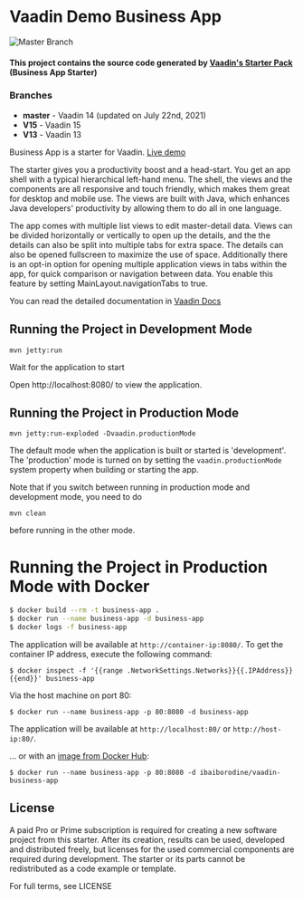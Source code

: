 # Vaadin Demo Business App
![Master Branch](https://github.com/igor-baiborodine/vaadin-demo-business-app/actions/workflows/build.yml/badge.svg?branch=master)

#### This project contains the source code generated by [Vaadin's Starter Pack](https://vaadin.com/start) (Business App Starter)

### Branches
* **master** - Vaadin 14 (updated on July 22nd, 2021)
* **V15** - Vaadin 15
* **V13** - Vaadin 13

Business App is a starter for Vaadin. [Live demo](https://business.demo.vaadin.com/)

The starter gives you a productivity boost and a head-start. You get an app shell with a typical hierarchical left-hand menu. The shell, the views and the components are all responsive and touch friendly, which makes them great for desktop and mobile use. The views are built with Java, which enhances Java developers' productivity by allowing them to do all in one language.

The app comes with multiple list views to edit master-detail data. Views can be divided horizontally or vertically to open up the details, and the the details can also be split into multiple tabs for extra space. The details can also be opened fullscreen to maximize the use of space. Additionally there is an opt-in option for opening multiple application views in tabs within the app, for quick comparison or navigation between data. You enable this feature by setting MainLayout.navigationTabs to true.

You can read the detailed documentation in [Vaadin Docs](https://vaadin.com/docs/business-app/overview.html)

## Running the Project in Development Mode

`mvn jetty:run`

Wait for the application to start

Open http://localhost:8080/ to view the application.

## Running the Project in Production Mode

`mvn jetty:run-exploded -Dvaadin.productionMode`

The default mode when the application is built or started is 'development'. The 'production' mode is turned on by setting the `vaadin.productionMode` system property when building or starting the app.

Note that if you switch between running in production mode and development mode, you need to do
```
mvn clean
```
before running in the other mode.

# Running the Project in Production Mode with Docker
```bash
$ docker build --rm -t business-app .
$ docker run --name business-app -d business-app
$ docker logs -f business-app 
```
The application will be available at `http://container-ip:8080/`. To get the container IP address, execute the following command:
```console
$ docker inspect -f '{{range .NetworkSettings.Networks}}{{.IPAddress}}{{end}}' business-app
```
Via the host machine on port 80:
```console
$ docker run --name business-app -p 80:8080 -d business-app
```
The application will be available at `http://localhost:80/` or `http://host-ip:80/`.

... or with an [image from Docker Hub](https://hub.docker.com/r/ibaiborodine/vaadin-business-app):
```console
$ docker run --name business-app -p 80:8080 -d ibaiborodine/vaadin-business-app
```

## License
A paid Pro or Prime subscription is required for creating a new software project from this starter. After its creation, results can be used, developed and distributed freely, but licenses for the used commercial components are required during development. The starter or its parts cannot be redistributed as a code example or template.

For full terms, see LICENSE
